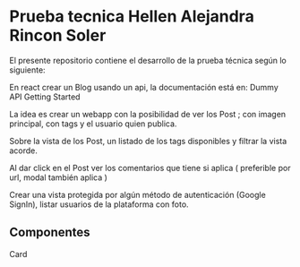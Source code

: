 # Prueba tecnica Hellen Alejandra Rincon Soler

El presente repositorio contiene el desarrollo de la prueba técnica según lo siguiente: 

En react crear un Blog usando un api, la documentación está en: Dummy API Getting Started

La idea es crear un webapp con la posibilidad de ver los Post ; con imagen principal, con tags y el usuario quien publica.

Sobre la vista de los Post, un listado de los tags disponibles y filtrar la vista acorde.

Al dar click en el Post ver los comentarios que tiene si aplica ( preferible por url, modal también aplica )

Crear una vista protegida por algún método de autenticación (Google SignIn), listar usuarios de la plataforma con foto.

## Componentes

Card

### 


